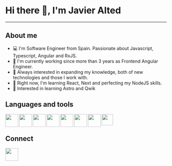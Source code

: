 # Hi there :wave:, I'm Javier Alted

---

## About me

- :computer: I'm Software Engineer from Spain. Passionate about Javascript, Typescript, Angular and RxJS. 
- :office: I'm currently working since more than 3 years as Frontend Angular Engineer. 
- :blue_book: Always interested in expanding my knowledge, both of new technologies and those I work with. 
- :rocket: Right now, I'm learning React, Next and perfecting my NodeJS skills. 
- :triangular_flag_on_post: Interested in learning Astro and Qwik 

## Languages and tools

<img align="left" width="40px" src="https://user-images.githubusercontent.com/52936547/210137749-be9f9c55-1b30-42ba-a7fb-e03bec77f750.png"/>
<img align="left" width="40px" src="https://user-images.githubusercontent.com/52936547/210137717-1d54762c-23ad-4f8f-bbed-961aebfc890d.png"/>
<img align="left" width="40px" src="https://user-images.githubusercontent.com/52936547/210137021-94da99fe-5c62-4b97-ba0d-e545f2c6cf0a.png"/>
<img align="left" width="40px" src="https://user-images.githubusercontent.com/52936547/210137040-1e461a2d-b405-47cf-9bd3-84560e10772a.png"/>
<img align="left" width="40px" src="https://user-images.githubusercontent.com/52936547/210137267-2de5787a-fa21-4da8-9a49-ffda296ea89c.png"/>
<img align="left" width="40px" src="https://user-images.githubusercontent.com/52936547/210137447-2ce5e9ef-b54a-4c57-8262-8acfcd335971.png"/>
<img align="left" width="40px" src="https://user-images.githubusercontent.com/52936547/210137487-c792a8d1-9cf3-4407-b4ea-ec2c05f66368.png"/>
<img width="35px" src="https://user-images.githubusercontent.com/52936547/210137503-ae2c156a-3002-4086-a377-0cfd72c1b610.png"/>

## Connect

[<img width="40px" src="https://user-images.githubusercontent.com/52936547/210137633-bce0388c-850a-4cab-afba-e29bbf1221ec.png">](https://www.linkedin.com/in/javier-alted-navarro/)




